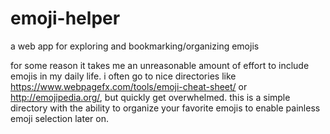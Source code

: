 # emoji-helper
a web app for exploring and bookmarking/organizing emojis  

for some reason it takes me an unreasonable amount of effort to include emojis in my daily life. i often go to nice directories like https://www.webpagefx.com/tools/emoji-cheat-sheet/ or http://emojipedia.org/, but quickly get overwhelmed. this is a simple directory with the ability to organize your favorite emojis to enable painless emoji selection later on.
